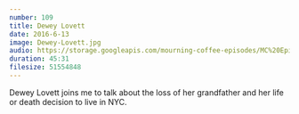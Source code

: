 ```yaml
---
number: 109
title: Dewey Lovett
date: 2016-6-13
image: Dewey-Lovett.jpg
audio: https://storage.googleapis.com/mourning-coffee-episodes/MC%20Episode%2011%20-%20Dewey%20Lovett.mp3
duration: 45:31
filesize: 51554848 
---
```


Dewey Lovett joins me to talk about the loss of her grandfather and her life or death decision to live in NYC.  
